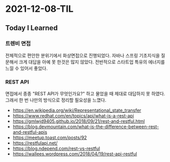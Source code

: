 # 2021-12-08-TIL

## Today I Learned

### 트렌비 면접

전체적으로 편안한 분위기에서 화상면접으로 진행되었다. 자바나 스프링 기초지식을 질문해서 크게 대답을 아예 못 한것은 많지 않았다. 전반적으로 스타트업 특유의 에너지를 느낄 수 있어서 좋았다.

### REST API

면접에서 종종 "REST API가 무엇인가요?" 하고 물었을 때 제대로 대답하지 못 하였다. 그래서 한 번 나만의 방식으로 정리할 필요성을 느꼈다.

- https://en.wikipedia.org/wiki/Representational_state_transfer
- https://www.redhat.com/en/topics/api/what-is-a-rest-api
- https://gmlwjd9405.github.io/2018/09/21/rest-and-restful.html
- https://blog.devmountain.com/what-is-the-difference-between-rest-and-restful-apis
- https://meetup.toast.com/posts/92
- https://restfulapi.net/
- https://blog.ndepend.com/rest-vs-restful
- https://wallees.wordpress.com/2018/04/19/rest-api-restful
